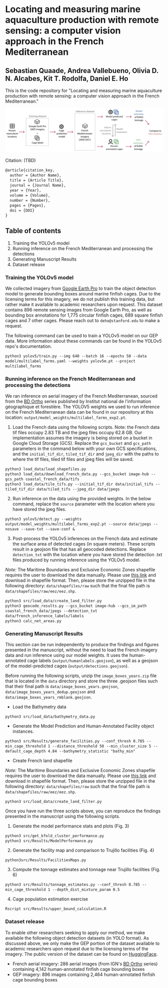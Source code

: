 # Locating and measuring marine aquaculture production with remote sensing: a computer vision approach in the French Mediterranean
## Sebastian Quaade, Andrea Vallebueno, Olivia D. N. Alcabes, Kit T. Rodolfa, Daniel E. Ho

This is the code repository for "Locating and measuring marine aquaculture production 
with remote sensing: a computer vision approach in the French Mediterranean."

![Methodology Overview](output/paper_figures/SimpleDiagram.jpg)

Citation: (TBD)
```
@article{citation_key,
  author = {Author Name},
  title = {Article Title},
  journal = {Journal Name},
  year = {Year},
  volume = {Volume},
  number = {Number},
  pages = {Pages},
  doi = {DOI}
}
```

## Table of contents
1. Training the YOLOv5 model
2. Running inference on the French Mediterranean and processing the detections
3. Generating Manuscript Results
4. Dataset release


### Training the YOLOv5 model
We collected imagery from [Google Earth Pro](https://earth.google.com) to train the object detection model to generate bounding
boxes around marine finfish cages. Due to the licensing terms for this imagery, we do not publish this training
data, but rather make it available to academic researchers upon request. This dataset contains 896 remote
sensing images from Google Earth Pro, as well as bounding box annotations for 1,775 circular finfish cages, 
689 square finfish cages and 7 other cages. Please reach out to `deho@stanford.edu` to make a request. 

The following command can be used to train a YOLOv5 model on our GEP data.
More information about these commands can be found in the YOLOv5 repo's documentation. 

```
python3 yolov5/train.py --img 640 --batch 16 --epochs 50 --data model/multilabel_farms.yaml --weights yolov5m.pt --project multilabel_farms
```

### Running inference on the French Mediterranean and processing the detections
We ran inference on aerial imagery of the French Mediterranean, sourced from the 
[BD Ortho](https://geoservices.ign.fr/bdortho) series 
published by Institut national de l'information géographique et forestière.
The YOLOV5 weights we used to run inference on the French Mediterranean data can be
found in our repository at this location: `output/model_weights/multilabel_farms_exp2.pt`.

1. Load the French data using the following scripts. 
Note: the French data tif files occupy 2.83 TB and the jpeg files occupy 62.8 GB. Our implementation assumes
the imagery is being stored on a bucket in Google Cloud Storage (GCS). Replace the `gcs_bucket` and `gcs_path`
parameters in the command below with your own GCS specifications, and the `initial_tif_dir`, `tiled_tif_dir`
and `jpeg_dir` with the paths to where the tif files, tiled tif files and jpeg files will be saved.

```
python3 load_data/load_shapefiles.py 
python3 load_data/download_french_data.py --gcs_bucket image-hub --gcs_path coastal_french_data/tifs
python3 load_data/tile_tifs.py --initial_tif_dir data/initial_tifs --tiled_tif_dir data/tiled_tifs --jpeg_dir data/jpegs
```

2. Run inference on the data using the provided weights. In the below command, replace the `source` parameter
with the location where you have stored the jpeg files. 
```
python3 yolov5/detect.py --weights output/model_weights/multilabel_farms_exp2.pt --source data/jpegs --nosave --save-txt --save-conf &
```

3. Post-process the YOLOv5 inferences on the French data and estimate the surface area of detected
cages (in square meters). These scripts result in a geojson file that has all geocoded detections. Replace 
`detection_txt` with the location where you have stored the detection .txt files produced
by running inference using the YOLOv5 model.

_Note:_ The Maritime Boundaries and Exclusive Economic Zones shapefile requires the user to download
the data manually. Please use [this link](https://www.marineregions.org/gazetteer.php?p=details&id=5677) and
download in shapefile format. Then, please store the unzipped
file in the following directory: `data/shapefiles/raw` such that the final file path is 
`data/shapefiles/raw/eez/eez.shp`.

```
python3 src/load_data/create_land_filter.py
python3 geocode_results.py --gcs_bucket image-hub --gcs_im_path coastal_french_data/jpegs --detection_txt data/french_inference_labels/labels
python3 calc_net_areas.py
```


### Generating Manuscript Results
This section can be run independently to produce the findings and figures presented in the manuscript, without
the need to load the French imagery data and run inference using our model weights. It uses the human-annotated
cage labels (`output/humanlabels.geojson`), as well as a geojson of the model-predicted cages (`output/detections.geojson`).

Before running the following scripts, unzip the `image_boxes_years.zip` file that is located in the
`data` directory and store the three .geojson files such that their final path is `data/image_boxes_years.geojson`, 
`data/image_boxes_years_dedup.geojson` and `data/image_boxes_years_rmblank.geojson`.

* Load the Bathymetry data
```
python3 src/load_data/bathymetry_data.py
```
* Generate the Model Prediction and Human-Annotated Facility object instances. 
```
python3 src/Results/generate_facilities.py --conf_thresh 0.785 --min_cage_threshold 1 --distance_threshold 50 --min_cluster_size 5 --default_cage_depth 4.84 --bathymetry_statistic "bathy_min"
```
* Create French land shapefile

_Note:_ The Maritime Boundaries and Exclusive Economic Zones shapefile requires the user to download
the data manually. Please use [this link](https://www.marineregions.org/gazetteer.php?p=details&id=5677) and
download in shapefile format. Then, please store the unzipped
file in the following directory: `data/shapefiles/raw` such that the final file path is 
`data/shapefiles/raw/eez/eez.shp`.
```
python3 src/load_data/create_land_filter.py
```

Once you have run the three scripts above, you can reproduce the findings presented in the manuscript
using the following scripts.
1. Generate the model performance stats and plots (Fig. 3)
```
python3 src/get_kfold_cluster_performance.py
python3 src/Results/ModelPerformance.py
```
2. Generate the facility map and comparison to Trujillo facilities (Fig. 4)
```
python3src/Results/FacilitiesMaps.py
```
3. Compute the tonnage estimates and tonnage near Trujillo facilities (Fig. 6)
```
python3 src/Results/tonnage_estimates.py --conf_thresh 0.785 --min_cage_threshold 1 --depth_dist_mixture_param 0.5 
```
4. Cage population estimation exercise
```
Rscript src/Results/upper_bound_calculation.R
```

### Dataset release
To enable other researchers seeking to apply our method, we make available the following object 
detection datasets (in YOLO format). As discussed above, we only make the GEP portion of the dataset
available to academic researchers upon request due to the licensing terms of the imagery. 
The public version of the dataset can be found on [HuggingFace](https://huggingface.co/datasets/reglab/aquaculture_detection).

* French aerial imagery: 286 aerial images (from IGN's [BD Ortho](https://geoservices.ign.fr/bdortho) series) containing 4,142 human-annotated finfish cage bounding boxes
* GEP imagery: 896 images containing 2,464 human-annotated finfish cage bounding boxes
